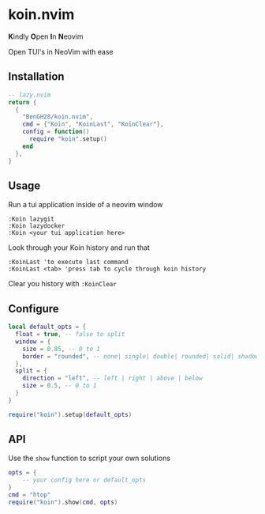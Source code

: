 # koin.nvim

**K**indly **O**pen **I**n **N**eovim

Open TUI's in NeoVim with ease

## Installation
```lua
-- lazy.nvim
return {
  {
    "BenGH28/koin.nvim",
    cmd = {"Koin", "KoinLast", "KoinClear"},
    config = function()
      require "koin".setup()
    end
  },
}
```


## Usage

Run a tui application inside of a neovim window
```vim
:Koin lazygit
:Koin lazydocker
:Koin <your tui application here>
```

Look through your Koin history and run that
```vim
:KoinLast 'to execute last command
:KoinLast <tab> 'press tab to cycle through koin history
```

Clear you history with `:KoinClear`


## Configure

```lua
local default_opts = {
  float = true, -- false to split
  window = {
    size = 0.85, -- 0 to 1
    border = "rounded", -- none| single| double| rounded| solid| shadow
  },
  split = {
    direction = "left", -- left | right | above | below
    size = 0.5, -- 0 to 1
  }
}

require("koin").setup(default_opts)
```

## API

Use the `show` function to script your own solutions

```lua
opts = {
    -- your config here or default_opts
}
cmd = "htop"
require("koin").show(cmd, opts)
```
